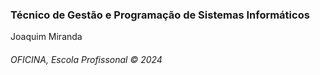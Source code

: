 <h3>Técnico de Gestão e Programação de Sistemas Informáticos</h3>
<p>Joaquim Miranda</p>
<h6>OFICINA, Escola Profissonal &copy; 2024</h6>
